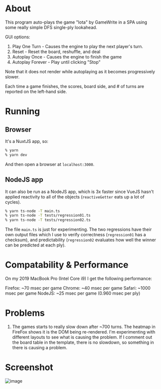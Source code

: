 # About

This program auto-plays the game "Iota" by GameWrite in a SPA using some really simple DFS single-ply lookahead.

GUI options:

1. Play One Turn - Causes the engine to play the next player's turn.
2. Reset - Reset the board, reshuffle, and deal
3. Autoplay Once - Causes the engine to finish the game
4. Autoplay Forever - Play until clicking "Stop"

Note that it does not render while autoplaying as it becomes progressively slower.

Each time a game finishes, the scores, board side, and # of turns are reported on the left-hand side.

# Running

## Browser

It's a NuxtJS app, so:

```Bash
% yarn
% yarn dev
```

And then open a browser at `localhost:3000`.

## NodeJS app

It can also be run as a NodeJS app, which is 3x faster since VueJS hasn't applied reactivity to all of the objects (`reactiveGetter` eats up a lot of cycles).

```Bash
% yarn ts-node -T main.ts
% yarn ts-node -T tests/regression01.ts
% yarn ts-node -T tests/regression02.ts
```

The file `main.ts` is just for experimenting. The two regressions have their own output files which I use to verify correctness (`regression01` has a checksum), and predictability (`regression02` evaluates how well the winner can be predicted at each ply).

# Compatability & Performance

On my 2019 MacBook Pro (Intel Core i9) I get the following performance:

Firefox: ~70 msec per game
Chrome: ~40 msec per game
Safari: ~1000 msec per game
NodeJS: ~25 msec per game (0.960 msec per ply)

# Problems

1. The games starts to really slow down after ~700 turns. The heatmap in FireFox shows it is the DOM being re-rendered. I'm experimenting with different layouts to see what is causing the problem. If I comment out the board table in the template, there is no slowdown, so something in there is causing a problem.

# Screenshot

![image](https://user-images.githubusercontent.com/8249735/158516125-fb3ffbc9-922c-47ae-a908-d35cd1ca698c.png)

